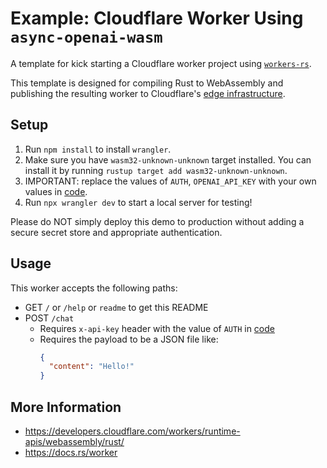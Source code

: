 # Example: Cloudflare Worker Using `async-openai-wasm`

A template for kick starting a Cloudflare worker project using [`workers-rs`](https://github.com/cloudflare/workers-rs).

This template is designed for compiling Rust to WebAssembly and publishing the resulting worker to
Cloudflare's [edge infrastructure](https://www.cloudflare.com/network/).

## Setup

1. Run `npm install` to install `wrangler`.
2. Make sure you have `wasm32-unknown-unknown` target installed. You can install it by
   running `rustup target add wasm32-unknown-unknown`.
3. IMPORTANT: replace the values of `AUTH`, `OPENAI_API_KEY` with your own values in [code](./src/lib.rs).
4. Run `npx wrangler dev` to start a local server for testing!

Please do NOT simply deploy this demo to production without adding a secure secret store and appropriate authentication.

## Usage

This worker accepts the following paths:

* GET `/` or `/help` or `readme` to get this README
* POST `/chat`
    * Requires `x-api-key` header with the value of `AUTH` in [code](./src/lib.rs)
    * Requires the payload to be a JSON file like:
      ```json
      {
        "content": "Hello!"
      }
      ```

## More Information

* https://developers.cloudflare.com/workers/runtime-apis/webassembly/rust/
* https://docs.rs/worker
